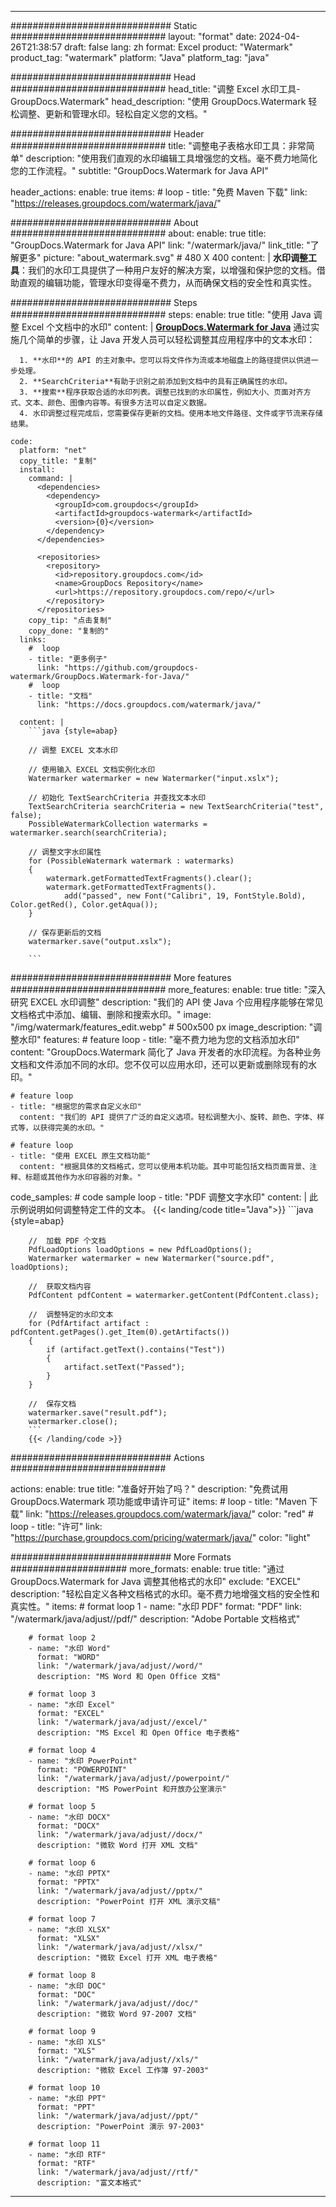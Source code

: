 
---
############################# Static ############################
layout: "format"
date:  2024-04-26T21:38:57
draft: false
lang: zh
format: Excel
product: "Watermark"
product_tag: "watermark"
platform: "Java"
platform_tag: "java"

############################# Head ############################
head_title: "调整 Excel 水印工具-GroupDocs.Watermark"
head_description: "使用 GroupDocs.Watermark 轻松调整、更新和管理水印。轻松自定义您的文档。"

############################# Header ############################
title: "调整电子表格水印工具：非常简单" 
description: "使用我们直观的水印编辑工具增强您的文档。毫不费力地简化您的工作流程。"
subtitle: "GroupDocs.Watermark for Java API" 

header_actions:
  enable: true
  items:
    #  loop
    - title: "免费 Maven 下载"
      link: "https://releases.groupdocs.com/watermark/java/"
      
############################# About ############################
about:
    enable: true
    title: "GroupDocs.Watermark for Java API"
    link: "/watermark/java/"
    link_title: "了解更多"
    picture: "about_watermark.svg" # 480 X 400
    content: |
       **水印调整工具**：我们的水印工具提供了一种用户友好的解决方案，以增强和保护您的文档。借助直观的编辑功能，管理水印变得毫不费力，从而确保文档的安全性和真实性。

############################# Steps ############################
steps:
    enable: true
    title: "使用 Java 调整 Excel 个文档中的水印"
    content: |
      **[GroupDocs.Watermark for Java](https://products.groupdocs.com/watermark/java/)** 通过实施几个简单的步骤，让 Java 开发人员可以轻松调整其应用程序中的文本水印：
      
      1. **水印**的 API 的主对象中。您可以将文件作为流或本地磁盘上的路径提供以供进一步处理。
      2. **SearchCriteria**有助于识别之前添加到文档中的具有正确属性的水印。
      3. **搜索**程序获取合适的水印列表。调整已找到的水印属性，例如大小、页面对齐方式、文本、颜色、图像内容等。有很多方法可以自定义数据。
      4. 水印调整过程完成后，您需要保存更新的文档。使用本地文件路径、文件或字节流来存储结果。
   
    code:
      platform: "net"
      copy_title: "复制"
      install:
        command: |
          <dependencies>
            <dependency>
              <groupId>com.groupdocs</groupId>
              <artifactId>groupdocs-watermark</artifactId>
              <version>{0}</version>
            </dependency>
          </dependencies>

          <repositories>
            <repository>
              <id>repository.groupdocs.com</id>
              <name>GroupDocs Repository</name>
              <url>https://repository.groupdocs.com/repo/</url>
            </repository>
          </repositories>
        copy_tip: "点击复制"
        copy_done: "复制的"
      links:
        #  loop
        - title: "更多例子"
          link: "https://github.com/groupdocs-watermark/GroupDocs.Watermark-for-Java/"
        #  loop
        - title: "文档"
          link: "https://docs.groupdocs.com/watermark/java/"
          
      content: |
        ```java {style=abap}

        // 调整 EXCEL 文本水印

        // 使用输入 EXCEL 文档实例化水印
        Watermarker watermarker = new Watermarker("input.xslx");

        // 初始化 TextSearchCriteria 并查找文本水印
        TextSearchCriteria searchCriteria = new TextSearchCriteria("test", false);
        PossibleWatermarkCollection watermarks = watermarker.search(searchCriteria);
        
        // 调整文字水印属性
        for (PossibleWatermark watermark : watermarks)
        {
            watermark.getFormattedTextFragments().clear();
            watermark.getFormattedTextFragments().
                add("passed", new Font("Calibri", 19, FontStyle.Bold), Color.getRed(), Color.getAqua());
        }

        // 保存更新后的文档
        watermarker.save("output.xslx");
        
        ```            
        
############################# More features ############################
more_features:
  enable: true
  title: "深入研究 EXCEL 水印调整"
  description: "我们的 API 使 Java 个应用程序能够在常见文档格式中添加、编辑、删除和搜索水印。"
  image: "/img/watermark/features_edit.webp" # 500x500 px
  image_description: "调整水印"
  features:
    # feature loop
    - title: "毫不费力地为您的文档添加水印"
      content: "GroupDocs.Watermark 简化了 Java 开发者的水印流程。为各种业务文档和文件添加不同的水印。您不仅可以应用水印，还可以更新或删除现有的水印。"

    # feature loop
    - title: "根据您的需求自定义水印"
      content: "我们的 API 提供了广泛的自定义选项。轻松调整大小、旋转、颜色、字体、样式等，以获得完美的水印。"

    # feature loop
    - title: "使用 EXCEL 原生文档功能"
      content: "根据具体的文档格式，您可以使用本机功能。其中可能包括文档页面背景、注释、标题或其他作为水印容器的对象。"
      
  code_samples:
    # code sample loop
    - title: "PDF 调整文字水印"
      content: |
        此示例说明如何调整特定工件的文本。
        {{< landing/code title="Java">}}
        ```java {style=abap}
        
        //  加载 PDF 个文档
        PdfLoadOptions loadOptions = new PdfLoadOptions();
        Watermarker watermarker = new Watermarker("source.pdf", loadOptions);

        //  获取文档内容
        PdfContent pdfContent = watermarker.getContent(PdfContent.class);

        //  调整特定的水印文本
        for (PdfArtifact artifact : pdfContent.getPages().get_Item(0).getArtifacts())
        {
            if (artifact.getText().contains("Test"))
            {
                artifact.setText("Passed");
            }
        }

        //  保存文档
        watermarker.save("result.pdf");
        watermarker.close();
        ```
        {{< /landing/code >}}


############################# Actions ############################

actions:
  enable: true
  title: "准备好开始了吗？"
  description: "免费试用 GroupDocs.Watermark 项功能或申请许可证"
  items:
    #  loop
    - title: "Maven 下载"
      link: "https://releases.groupdocs.com/watermark/java/"
      color: "red"
        #  loop
    - title: "许可"
      link: "https://purchase.groupdocs.com/pricing/watermark/java/"
      color: "light"


############################# More Formats #####################
more_formats:
    enable: true
    title: "通过 GroupDocs.Watermark for Java 调整其他格式的水印"
    exclude: "EXCEL"
    description: "轻松自定义各种文档格式的水印。毫不费力地增强文档的安全性和真实性。"
    items: 
        # format loop 1
        - name: "水印 PDF"
          format: "PDF"
          link: "/watermark/java/adjust//pdf/"
          description: "Adobe Portable 文档格式"

        # format loop 2
        - name: "水印 Word"
          format: "WORD"
          link: "/watermark/java/adjust//word/"
          description: "MS Word 和 Open Office 文档"
          
        # format loop 3
        - name: "水印 Excel"
          format: "EXCEL"
          link: "/watermark/java/adjust//excel/"
          description: "MS Excel 和 Open Office 电子表格"

        # format loop 4
        - name: "水印 PowerPoint"
          format: "POWERPOINT"
          link: "/watermark/java/adjust//powerpoint/"
          description: "MS PowerPoint 和开放办公室演示"

        # format loop 5
        - name: "水印 DOCX"
          format: "DOCX"
          link: "/watermark/java/adjust//docx/"
          description: "微软 Word 打开 XML 文档"
          
        # format loop 6
        - name: "水印 PPTX"
          format: "PPTX"
          link: "/watermark/java/adjust//pptx/"
          description: "PowerPoint 打开 XML 演示文稿"
          
        # format loop 7
        - name: "水印 XLSX"
          format: "XLSX"
          link: "/watermark/java/adjust//xlsx/"
          description: "微软 Excel 打开 XML 电子表格"

        # format loop 8
        - name: "水印 DOC"
          format: "DOC"
          link: "/watermark/java/adjust//doc/"
          description: "微软 Word 97-2007 文档"

        # format loop 9
        - name: "水印 XLS"
          format: "XLS"
          link: "/watermark/java/adjust//xls/"
          description: "微软 Excel 工作簿 97-2003"

        # format loop 10
        - name: "水印 PPT"
          format: "PPT"
          link: "/watermark/java/adjust//ppt/"
          description: "PowerPoint 演示 97-2003"

        # format loop 11
        - name: "水印 RTF"
          format: "RTF"
          link: "/watermark/java/adjust//rtf/"
          description: "富文本格式"

---